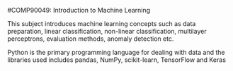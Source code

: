 #COMP90049: Introduction to Machine Learning

This subject introduces machine learning concepts such as data preparation, linear classification, non-linear classification, multilayer perceptrons, evaluation methods, anomaly detection etc.

Python is the primary programming language for dealing with data and the libraries used includes pandas, NumPy, scikit-learn, TensorFlow and Keras